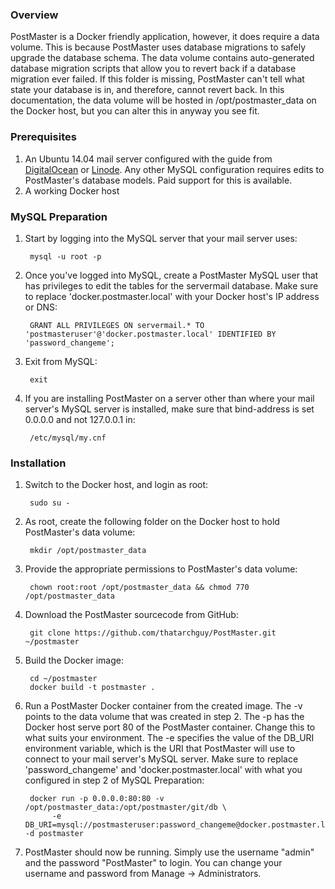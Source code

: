<style>
div.wy-nav-content {
    max-width: 1100px;
}
</style>
### Overview
PostMaster is a Docker friendly application, however, it does require a data volume.
This is because PostMaster uses database migrations to safely upgrade the database schema.
The data volume contains auto-generated database migration scripts that allow you to revert back if a database migration ever failed.
If this folder is missing, PostMaster can't tell what state your database is in, and therefore, cannot revert back.
In this documentation, the data volume will be hosted in /opt/postmaster_data on the Docker host, but you can alter this in anyway you see fit.

### Prerequisites
1. An Ubuntu 14.04 mail server configured with the guide from [DigitalOcean](https://www.digitalocean.com/community/tutorials/how-to-configure-a-mail-server-using-postfix-dovecot-mysql-and-spamassassin) or [Linode](https://www.linode.com/docs/email/postfix/email-with-postfix-dovecot-and-mysql).
Any other MySQL configuration requires edits to PostMaster's database models. Paid support for this is available.
2. A working Docker host

### MySQL Preparation

1. Start by logging into the MySQL server that your mail server uses:

        mysql -u root -p

2. Once you've logged into MySQL, create a PostMaster MySQL user that has privileges to edit the tables for the servermail database.
Make sure to replace 'docker.postmaster.local' with your Docker host's IP address or DNS:

        GRANT ALL PRIVILEGES ON servermail.* TO 'postmasteruser'@'docker.postmaster.local' IDENTIFIED BY 'password_changeme';

3. Exit from MySQL:

        exit

4. If you are installing PostMaster on a server other than where your mail server's MySQL server is installed, make sure that
bind-address is set 0.0.0.0 and not 127.0.0.1 in:

        /etc/mysql/my.cnf

### Installation

1. Switch to the Docker host, and login as root:

        sudo su -

2. As root, create the following folder on the Docker host to hold PostMaster's data volume:

        mkdir /opt/postmaster_data

3. Provide the appropriate permissions to PostMaster's data volume:

        chown root:root /opt/postmaster_data && chmod 770 /opt/postmaster_data

4. Download the PostMaster sourcecode from GitHub:

        git clone https://github.com/thatarchguy/PostMaster.git ~/postmaster

5. Build the Docker image:

        cd ~/postmaster
        docker build -t postmaster .

6. Run a PostMaster Docker container from the created image.
The -v points to the data volume that was created in step 2.
The -p has the Docker host serve port 80 of the PostMaster container. Change this to what suits your environment.
The -e specifies the value of the DB_URI environment variable, which is the URI that PostMaster will use to connect to your mail server's MySQL server.
Make sure to replace 'password_changeme' and 'docker.postmaster.local' with what you configured in step 2 of MySQL Preparation:

        docker run -p 0.0.0.0:80:80 -v /opt/postmaster_data:/opt/postmaster/git/db \
             -e DB_URI=mysql://postmasteruser:password_changeme@docker.postmaster.local:3306/servermail -d postmaster

7. PostMaster should now be running. Simply use the username "admin" and the password "PostMaster" to login.
You can change your username and password from Manage -> Administrators.
